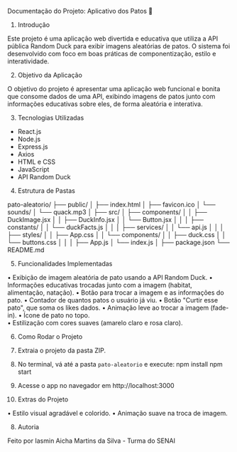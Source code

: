 Documentação do Projeto: Aplicativo dos Patos 🦆 

1. Introdução 

Este projeto é uma aplicação web divertida e educativa que utiliza a API pública Random Duck para exibir imagens aleatórias de patos. O sistema foi desenvolvido com foco em boas práticas de componentização, estilo e interatividade. 

2. Objetivo da Aplicação 

O objetivo do projeto é apresentar uma aplicação web funcional e bonita que consome dados de uma API, exibindo imagens de patos junto com informações educativas sobre eles, de forma aleatória e interativa. 

3. Tecnologias Utilizadas 

- React.js 
- Node.js 
- Express.js 
- Axios 
- HTML e CSS 
- JavaScript 
- API Random Duck 

4. Estrutura de Pastas 

 
pato-aleatorio/
├── public/
│   ├── index.html
│   ├── favicon.ico
│   └── sounds/
│       └── quack.mp3
│
├── src/
│   ├── components/
│   │   ├── DuckImage.jsx
│   │   ├── DuckInfo.jsx
│   │   └── Button.jsx
│   │
│   ├── constants/
│   │   └── duckFacts.js
│   │
│   ├── services/
│   │   └── api.js
│   │
│   ├── styles/
│   │   ├── App.css
│   │   └── components/
│   │       ├── duck.css
│   │       └── buttons.css
│   │
│   ├── App.js
│   └── index.js
│
├── package.json
└── README.md

5. Funcionalidades Implementadas 

 
• Exibição de imagem aleatória de pato usando a API Random Duck. 
• Informações educativas trocadas junto com a imagem (habitat, alimentação, natação). 
• Botão para trocar a imagem e as informações do pato. 
• Contador de quantos patos o usuário já viu. 
• Botão "Curtir esse pato", que soma os likes dados. 
• Animação leve ao trocar a imagem (fade-in). 
• Ícone de pato no topo.  
• Estilização com cores suaves (amarelo claro e rosa claro). 
 

6. Como Rodar o Projeto 

 
1. Extraia o projeto da pasta ZIP. 
2. No terminal, vá até a pasta `pato-aleatorio` e execute: 
   npm install 
   npm start
3. Acesse o app no navegador em http://localhost:3000 
 

7. Extras do Projeto 

• Estilo visual agradável e colorido. 
• Animação suave na troca de imagem. 
 
 

8. Autoria 

Feito por Iasmin Aicha Martins da Silva - Turma do SENAI 